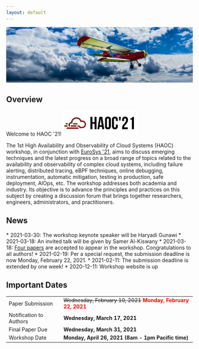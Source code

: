 ```yaml
---
layout: default
---
```


<img class="img-logo" src="assets/image/cloud_aircraft.jpg" alt="Cloud Image" style="padding-left: 0px; padding-right: 0px;">
<h2 class="text-primary">Overview</h2>
Welcome to HAOC '21!

<img class="img" src="assets/image/logo_small.png" alt="Logo Image" width="200" style="padding-left: 0px; padding-right: 0px;">

The 1st High Availability and Observability of Cloud Systems (HAOC) workshop,
in conjunction with <a href="https://2021.eurosys.org">EuroSys '21</a>, aims to 
discuss emerging techniques and the latest progress on a broad range of topics
related to the availability and observability of complex cloud systems,
including failure alerting, distributed tracing, eBPF techniques, online
debugging, instrumentation, automatic mitigation, testing in production, safe
deployment, AIOps, etc. The workshop addresses both academia and industry.  Its
objective is to advance the principles and practices on this subject by
creating a discussion forum that brings together researchers, engineers,
administrators, and practitioners. 

<h2 class="text-primary">News</h2>
* 2021-03-30: The workshop keynote speaker will be Haryadi Gunawi
* 2021-03-18: An invited talk will be given by Samer Al-Kiswany
* 2021-03-18: <a href="accepted_papers.html">Four papers</a> are accepted to appear in the workshop. Congratulations to all authors!
* 2021-02-19: <span class="text-warning">Per a special request, the submission deadline is now Monday, February 22, 2021.</span>
* 2021-02-11: The submission deadline is extended by one week!
* 2020-12-11: Workshop website is up

<h2 class="text-primary">Important Dates</h2>

<table class="table table-striped table-hover center-block">
<tr>
  <td>Paper Submission</td>
  <td><s>Wednesday, February 10, 2021</s>&nbsp;<span style="color:red"><b>Monday, February 22, 2021</b></span></td>
</tr>
<tr>
  <td>Notification to Authors</td>
  <td><b>Wednesday, March 17, 2021</b></td>
</tr>
<tr>
  <td>Final Paper Due</td>
  <td><b>Wednesday, March 31, 2021</b></td>
</tr>
<tr>
  <td>Workshop Date</td>
  <td><b>Monday, April 26, 2021 (8am - 1pm Pacific time)</b></td>
</tr>
</table>

